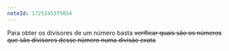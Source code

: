 ```yaml
---
noteId: 1725245375034
---
```


Para obter os divisores de um número basta ~~verificar quais são os números que são divisores desse número numa divisão exata~~